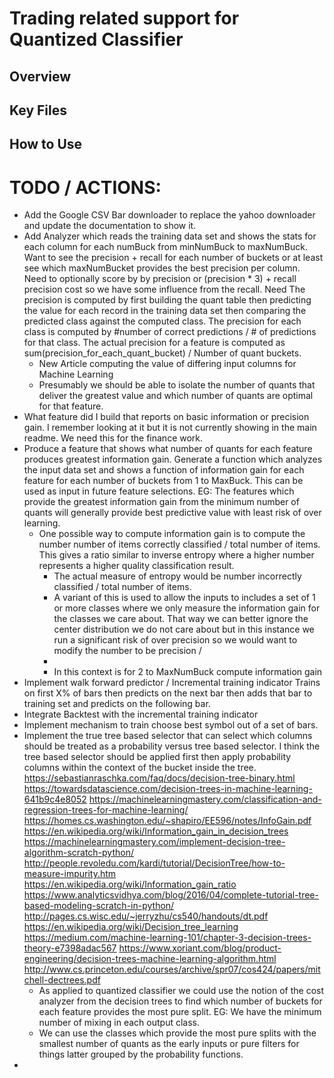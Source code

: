 # Trading related support for Quantized Classifier



## Overview



## Key Files



## How to Use







# TODO / ACTIONS:

- Add the Google CSV Bar downloader to replace the yahoo downloader and update the documentation to show it.
- Add Analyzer which reads the training data set and shows the stats for each column for each numBuck from minNumBuck to maxNumBuck.   Want to see the precision + recall for each number of buckets or at least see which maxNumBucket provides the  best precision per column.  Need to optionally score by  by  precision or (precision * 3) + recall precision cost so we have some influence from the recall.    Need The precision is computed by first building the quant table then predicting the value for each record in the training data set then comparing the predicted class against the computed class.   The precision for each class is computed by #number of correct predictions / # of predictions for that class.      The actual precision for a feature is computed as sum(precision_for_each_quant_bucket) / Number of quant buckets.
  - New Article computing the value of differing input columns for Machine Learning
  - Presumably we should be able to isolate the number of quants that deliver the greatest value and which number of quants are optimal for that feature.  
- What feature did I build that reports on basic information or precision gain. I remember looking at it but it is not currently showing in the main readme.  We need this for the finance work.
- Produce a feature that shows what number of quants for each feature produces greatest information gain.     Generate a function which analyzes the input data set and shows a function of information gain for each feature for each number of buckets from 1 to MaxBuck.  This can be used as input in future feature selections.   EG:   The features which provide the greatest information gain from the minimum number of quants will generally provide best predictive value with least risk of over learning.        
  - One possible way to compute information gain is to compute the number number of items correctly classified / total number of items.   This gives a ratio similar to inverse entropy where a higher number represents a higher quality classification result.
    - The actual measure of entropy would be  number incorrectly classified / total number of items.   
    - A variant of this is used to allow the inputs to includes a set of 1 or more classes where we only measure the information gain for the classes we care about.  That way we can better ignore the center distribution we do not care about but in this instance we run a significant risk of over precision so we would want to modify the number to be precision / 
    - ​
    - In this context is for 2 to MaxNumBuck compute information gain 
- Implement walk forward predictor /  Incremental training indicator   Trains on first X% of bars then predicts on the next bar then adds that bar to training set and predicts on the following bar. 
- Integrate Backtest with the incremental training indicator
- Implement mechanism to train choose best symbol out of a set of bars.
- Implement the true tree based selector that can select which columns should be treated as a probability versus tree based selector.   I think the tree based selector should be applied first then apply probability columns within the context of the bucket inside the tree.  https://sebastianraschka.com/faq/docs/decision-tree-binary.html   https://towardsdatascience.com/decision-trees-in-machine-learning-641b9c4e8052  https://machinelearningmastery.com/classification-and-regression-trees-for-machine-learning/   https://homes.cs.washington.edu/~shapiro/EE596/notes/InfoGain.pdf  https://en.wikipedia.org/wiki/Information_gain_in_decision_trees https://machinelearningmastery.com/implement-decision-tree-algorithm-scratch-python/  http://people.revoledu.com/kardi/tutorial/DecisionTree/how-to-measure-impurity.htm https://en.wikipedia.org/wiki/Information_gain_ratio https://www.analyticsvidhya.com/blog/2016/04/complete-tutorial-tree-based-modeling-scratch-in-python/  http://pages.cs.wisc.edu/~jerryzhu/cs540/handouts/dt.pdf  https://en.wikipedia.org/wiki/Decision_tree_learning https://medium.com/machine-learning-101/chapter-3-decision-trees-theory-e7398adac567  https://www.xoriant.com/blog/product-engineering/decision-trees-machine-learning-algorithm.html http://www.cs.princeton.edu/courses/archive/spr07/cos424/papers/mitchell-dectrees.pdf
  - As applied to quantized classifier we could use the notion of the cost analyzer from the decision trees to find which number of buckets for each feature provides the most pure split.    EG:   We have the minimum number of mixing in each output class.
  - We can use the classes which provide the most pure  splits with the smallest number of quants as the early inputs or pure filters for things latter grouped by the probability functions. 
- ​

